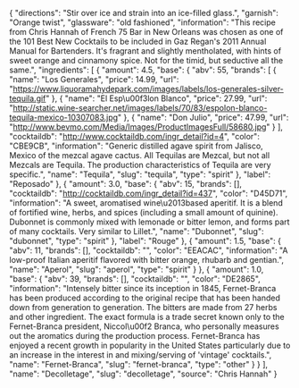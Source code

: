 {
    "directions": "Stir over ice and strain into an ice-filled glass.",
    "garnish": "Orange twist",
    "glassware": "old fashioned",
    "information": "This recipe from Chris Hannah of French 75 Bar in New Orleans was chosen as one of the 101 Best New Cocktails to be included in Gaz Regan's 2011 Annual Manual for Bartenders. It's fragrant and slightly mentholated, with hints of sweet orange and cinnamony spice. Not for the timid, but seductive all the same.",
    "ingredients": [
        {
            "amount": 4.5,
            "base": {
                "abv": 55,
                "brands": [
                    {
                        "name": "Los Generales",
                        "price": 14.99,
                        "url": "https://www.liquoramahydepark.com/images/labels/los-generales-silver-tequila.gif"
                    },
                    {
                        "name": "El Esp\u00f3lon Blanco",
                        "price": 27.99,
                        "url": "http://static.wine-searcher.net/images/labels/70/83/espolon-blanco-tequila-mexico-10307083.jpg"
                    },
                    {
                        "name": "Don Julio",
                        "price": 47.99,
                        "url": "http://www.bevmo.com/Media/Images/ProductImagesFull/58680.jpg"
                    }
                ],
                "cocktaildb": "http://www.cocktaildb.com/ingr_detail?id=4",
                "color": "CBE9CB",
                "information": "Generic distilled agave spirit from Jalisco, Mexico of the mezcal agave cactus. All Tequilas are Mezcal, but not all Mezcals are Tequila. The production characteristics of Tequila are very specific.",
                "name": "Tequila",
                "slug": "tequila",
                "type": "spirit"
            },
            "label": "Reposado"
        },
        {
            "amount": 3.0,
            "base": {
                "abv": 15,
                "brands": [],
                "cocktaildb": "http://cocktaildb.com/ingr_detail?id=437",
                "color": "D45D71",
                "information": "A  sweet, aromatised wine\u2013based aperitif. It is a blend of fortified wine, herbs, and spices (including a small amount of quinine). Dubonnet is commonly mixed with lemonade or bitter lemon, and forms part of many cocktails.  Very similar to Lillet.",
                "name": "Dubonnet",
                "slug": "dubonnet",
                "type": "spirit"
            },
            "label": "Rouge"
        },
        {
            "amount": 1.5,
            "base": {
                "abv": 11,
                "brands": [],
                "cocktaildb": "",
                "color": "EEACAC",
                "information": "A low-proof Italian aperitif flavored with bitter orange, rhubarb and gentian.",
                "name": "Aperol",
                "slug": "aperol",
                "type": "spirit"
            }
        },
        {
            "amount": 1.0,
            "base": {
                "abv": 39,
                "brands": [],
                "cocktaildb": "",
                "color": "DE2865",
                "information": "Intensely bitter since its inception in 1845, Fernet-Branca has been produced according to the original recipe that has been handed down from generation to generation. The bitters are made from 27 herbs and other ingredient. The exact formula is a trade secret known only to the Fernet-Branca president, Niccol\u00f2 Branca, who personally measures out the aromatics during the production process. Fernet-Branca has enjoyed a recent growth in popularity in the United States particularly due to an increase in the interest in and mixing/serving of 'vintage' cocktails.",
                "name": "Fernet-Branca",
                "slug": "fernet-branca",
                "type": "other"
            }
        }
    ],
    "name": "Decolletage",
    "slug": "decolletage",
    "source": "Chris Hannah"
}